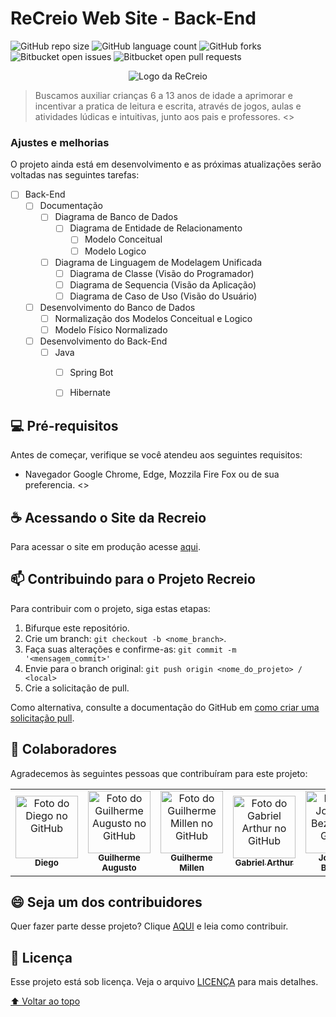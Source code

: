 # ReCreio Web Site - Back-End

![GitHub repo size](https://img.shields.io/github/repo-size/squad-61/ReCreio_BackEnd?style=for-the-badge)
![GitHub language count](https://img.shields.io/github/languages/count/squad-61/ReCreio_BackEnd?style=for-the-badge)
![GitHub forks](https://img.shields.io/github/forks/squad-61/ReCreio_BackEnd?style=for-the-badge)
![Bitbucket open issues](https://img.shields.io/github/issues-raw/squad-61/ReCreio_BackEnd?style=for-the-badge)
![Bitbucket open pull requests](https://img.shields.io/github/issues-pr-raw/squad-61/ReCreio_BackEnd?style=for-the-badge)

<div align="center">
  <img src=".github/brand.png" alt="Logo da ReCreio">
</div>

<!-- Linha adicional de texto informativo sobre o que o projeto faz. Sua introdução deve ter cerca de 2 ou 3 linhas. Não exagere, as pessoas não vão ler. -->
> Buscamos auxiliar crianças 6 a 13 anos de idade a aprimorar e incentivar a pratica de leitura e escrita, através de jogos, aulas e atividades lúdicas e intuitivas, junto aos pais e professores. <<old>>

### Ajustes e melhorias

O projeto ainda está em desenvolvimento e as próximas atualizações serão voltadas nas seguintes tarefas:

- [ ] Back-End
  - [ ] Documentação
    - [ ] Diagrama de Banco de Dados
      - [ ] Diagrama de Entidade de Relacionamento
        - [ ] Modelo Conceitual
        - [ ] Modelo Logico
    - [ ] Diagrama de Linguagem de Modelagem Unificada
      - [ ] Diagrama de Classe (Visão do Programador)
      - [ ] Diagrama de Sequencia (Visão da Aplicação)
      - [ ] Diagrama de Caso de Uso (Visão do Usuário)
  - [ ] Desenvolvimento do Banco de Dados
    - [ ] Normalização dos Modelos Conceitual e Logico
    - [ ] Modelo Físico Normalizado
  - [ ] Desenvolvimento do Back-End
    - [ ] Java
      - [ ] Spring Bot
      - [ ] Hibernate

        
## 💻 Pré-requisitos

Antes de começar, verifique se você atendeu aos seguintes requisitos:
<!---Estes são apenas requisitos de exemplo. Adicionar, duplicar ou remover conforme necessário--->
* Navegador Google Chrome, Edge, Mozzila Fire Fox ou de sua preferencia. <<old>>

## ☕ Acessando o Site da Recreio

Para acessar o site em produção acesse [aqui](https://squad-61.github.io/Web_Site/).

## 📫 Contribuindo para o Projeto Recreio
<!--- Se o seu README for longo ou se você tiver algum processo ou etapas específicas que deseja que os contribuidores sigam, considere a criação de um arquivo CONTRIBUTING.md separado --->
Para contribuir com o projeto, siga estas etapas:

1. Bifurque este repositório.
2. Crie um branch: `git checkout -b <nome_branch>`.
3. Faça suas alterações e confirme-as: `git commit -m '<mensagem_commit>'`
4. Envie para o branch original: `git push origin <nome_do_projeto> / <local>`
5. Crie a solicitação de pull.

Como alternativa, consulte a documentação do GitHub em [como criar uma solicitação pull](https://help.github.com/en/github/collaborating-with-issues-and-pull-requests/creating-a-pull-request).

## 🤝 Colaboradores

Agradecemos às seguintes pessoas que contribuíram para este projeto:

<table>
  <tr>
    <td align="center">
      <a href="https://github.com/Engeminas">
        <img src="https://avatars3.githubusercontent.com/u/108931085" width="100px;" alt="Foto do Diego no GitHub"/><br>
        <sub>
          <b>Diego</b>
        </sub>
      </a>
    </td>
    <td align="center">
      <a href="https://github.com/Frotas">
        <img src="https://avatars3.githubusercontent.com/u/89676387" width="100px;" alt="Foto do Guilherme Augusto no GitHub"/><br>
        <sub>
          <b>Guilherme Augusto</b>
        </sub>
      </a>
    </td>
    <td align="center">
      <a href="https://github.com/Guimillen">
        <img src="https://avatars3.githubusercontent.com/u/108336927" width="100px;" alt="Foto do Guilherme Millen no GitHub"/><br>
        <sub>
          <b>Guilherme Millen</b>
        </sub>
      </a>
    </td>
    <td align="center">
      <a href="https://github.com/GabrielArthu">
        <img src="https://avatars3.githubusercontent.com/u/98462847" width="100px;" alt="Foto do Gabriel Arthur no GitHub"/><br>
        <sub>
          <b>Gabriel Arthur</b>
        </sub>
      </a>
    </td>
    <td align="center">
      <a href="https://github.com/niasbezerra">
        <img src="https://avatars3.githubusercontent.com/u/107078520" width="100px;" alt="Foto do Josenias Bezerra no GitHub"/><br>
        <sub>
          <b>Josenias Bezerra</b>
        </sub>
      </a>
    </td>
    <td align="center">
      <a href="https://github.com/lcoa84">
        <img src="https://avatars3.githubusercontent.com/u/94967774" width="100px;" alt="Foto do Luiz Almeida no GitHub"/><br>
        <sub>
          <b>Luiz Almeida</b>
        </sub>
      </a>
    </td>
        <td align="center">
      <a href="https://github.com/rebecafrutuoso">
        <img src="https://avatars.githubusercontent.com/u/108592549?v=4" width="100px;" alt="Foto da Rebeca Costa no GitHub"/><br>
        <sub>
          <b>Rebeca Costa</b>
        </sub>
      </a>
    </td>
  </tr>
</table>


## 😄 Seja um dos contribuidores<br>

Quer fazer parte desse projeto? Clique [AQUI](CONTRIBUTING.md) e leia como contribuir.

## 📝 Licença

Esse projeto está sob licença. Veja o arquivo [LICENÇA](LICENSE.md) para mais detalhes.

[⬆ Voltar ao topo](#recreio-web-site)<br>
